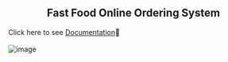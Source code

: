<h2 align="center"> Fast Food Online Ordering System </h2>

<hr3 align="center"> Click here to see [Documentation](Documentation.pdf)👀</h3>
<br></br>
![image](https://github.com/shiinamars/fast-food-ordering-website/assets/83209654/41ecb91b-76b0-4871-9993-a2c551f2f9b3)
